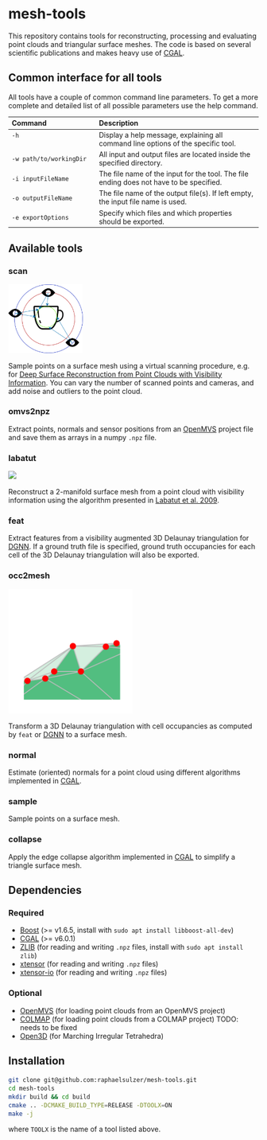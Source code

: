 # mesh-tools
This repository contains tools for reconstructing, processing and evaluating point clouds and triangular surface meshes. 
The code is based on several scientific publications and makes heavy use of [CGAL](https://www.cgal.org/).



## Common interface for all tools

All tools have a couple of common command line parameters. To get a more complete and detailed list of all possible parameters use
the help command.

| Command                 | Description                                                                             |
|:------------------------|:----------------------------------------------------------------------------------------|
| `-h`<img width=180/>    | Display a help message, explaining all command line options of the specific tool.       |
| `-w path/to/workingDir` | All input and output files are located inside the specified directory.                  |
| `-i inputFileName`      | The file name of the input for the tool. The file ending does not have to be specified. |
| `-o outputFileName`     | The file name of the output file(s). If left empty, the input file name is used.        |
| `-e exportOptions`      | Specify which files and which properties should be exported.                            |



## Available tools

### scan

<img style="width:150px;" src="images/scan.png">

Sample points on a surface mesh using a virtual scanning procedure, e.g. for [Deep Surface Reconstruction from Point Clouds with Visibility Information](https://github.com/raphaelsulzer/dsrv-data).
You can vary the number of scanned points and cameras, and add noise and outliers to the point cloud.

### omvs2npz

Extract points, normals and sensor positions from an [OpenMVS](https://github.com/cdcseacave/openMVS) project file and save them as arrays in a numpy `.npz` file.


### labatut

<img style="width:250px;" src="images/labatut.gif">

Reconstruct a 2-manifold surface mesh from a point cloud with visibility information using the algorithm presented in [Labatut et al. 2009](https://diglib.eg.org/handle/10.2312/CGF.v28i8pp2275-2290).

### feat

Extract features from a visibility augmented 3D Delaunay triangulation for [DGNN](https://github.com/raphaelsulzer/dgnn).
If a ground truth file is specified, ground truth occupancies for each cell of the 3D Delaunay triangulation will also be exported.


### occ2mesh
<img style="width:250px;" src="images/occ2mesh.gif">

Transform a 3D Delaunay triangulation with cell occupancies as computed by `feat` or [DGNN](https://github.com/raphaelsulzer/dgnn) to a surface mesh.

### normal

Estimate (oriented) normals for a point cloud using different algorithms implemented in [CGAL](https://www.cgal.org/).

### sample

Sample points on a surface mesh.

### collapse

Apply the edge collapse algorithm implemented in [CGAL](https://www.cgal.org/) to simplify a triangle surface mesh.





## Dependencies

### Required
- [Boost](https://www.boost.org/) (>= v1.6.5, install with `sudo apt install libboost-all-dev`)
- [CGAL](https://www.cgal.org/) (>= v6.0.1)
- [ZLIB](https://zlib.net/) (for reading and writing `.npz` files, install with `sudo apt install zlib`)
- [xtensor](https://xtensor.readthedocs.io/en/latest/) (for reading and writing `.npz` files)
- [xtensor-io](https://xtensor-io.readthedocs.io/en/latest/) (for reading and writing `.npz` files)

### Optional
- [OpenMVS](https://github.com/cdcseacave/openMVS) (for loading point clouds from an OpenMVS project)
- [COLMAP](https://colmap.github.io/) (for loading point clouds from a COLMAP project) TODO: needs to be fixed
- [Open3D](http://www.open3d.org/) (for Marching Irregular Tetrahedra)


## Installation

```bash
git clone git@github.com:raphaelsulzer/mesh-tools.git
cd mesh-tools
mkdir build && cd build
cmake .. -DCMAKE_BUILD_TYPE=RELEASE -DTOOLX=ON
make -j
```
where `TOOLX` is the name of a tool listed above. 

